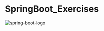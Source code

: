 # SpringBoot_Exercises

![spring-boot-logo](https://user-images.githubusercontent.com/57706581/95020875-13020200-066e-11eb-9be6-0b45568adc51.png)
